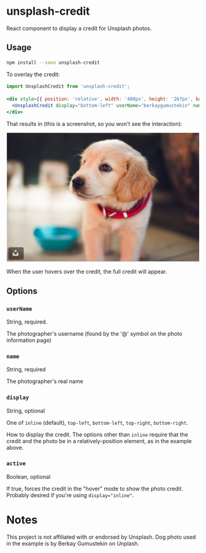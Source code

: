 # unsplash-credit

React component to display a credit for Unsplash photos.

## Usage
```bash
npm install --save unsplash-credit
```

To overlay the credit:

```jsx harmony
import UnsplashCredit from 'unsplash-credit';

<div style={{ position: 'relative', width: '400px', height: '267px', background: 'url("./berkay.jpg")' }}>
  <UnsplashCredit display="bottom-left" userName="berkaygumustekin" name="Berkay Gumustekin" />
</div>
```

That results in (this is a screenshot, so you won't see the interaction):

![dog photo](/example.png)

When the user hovers over the credit, the full credit will appear.

## Options

### `userName`
String, required.

The photographer's username (found by the '@' symbol on the photo information page)


### `name`
String, required

The photographer's real name

### `display`
String, optional

One of `inline` (default), `top-left`, `bottom-left`, `top-right`, `bottom-right`.

How to display the credit. The options other than <code>inline</code> require that the credit and the photo be in a relatively-position element, as in the example above.

### `active`
Boolean, optional

If true, forces the credit in the "hover" mode to show the photo credit. Probably desired if you're using `display="inline"`.

# Notes

This project is not affiliated with or endorsed by Unsplash. Dog photo used in the example is by Berkay Gumustekin on Unplash.
